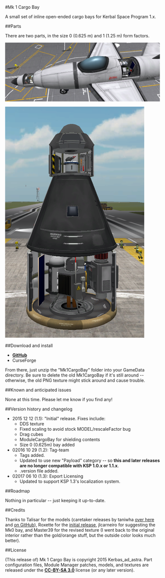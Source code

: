 #Mk 1 Cargo Bay

A small set of inline open-ended cargo bays for Kerbal Space Program 1.x.

##Parts

There are two parts, in the size 0 (0.625 m) and 1 (1.25 m) form factors.

![As used in planes](https://raw.githubusercontent.com/Kerbas-ad-astra/Mk1CargoBay/master/horizontal_stack.png)

![As used in rockets](https://raw.githubusercontent.com/Kerbas-ad-astra/Mk1CargoBay/master/vertical_stack.png)

##Download and install

- [**GitHub**](https://github.com/Kerbas-ad-astra/Mk1CargoBay/releases)
- CurseForge

From there, just unzip the "Mk1CargoBay" folder into your GameData directory.  Be sure to delete the old Mk1CargoBay if it's still around -- otherwise, the old PNG texture might stick around and cause trouble.

##Known and anticipated issues

None at this time.  Please let me know if you find any!

##Version history and changelog

- 2015 12 12 (1.1): "Initial" release.  Fixes include:
	- DDS texture
	- Fixed scaling to avoid stock MODEL/rescaleFactor bug
	- Drag cubes
	- ModuleCargoBay for shielding contents
	- Size 0 (0.625m) bay added
- 02016 10 29 (1.2): Tag-team
	- Tags added.
	- Updated to use new "Payload" category -- so **this and later releases are no longer compatible with KSP 1.0.x or 1.1.x**.
	- .version file added.
- 02017 06 10 (1.3): Export Licensing
	- Updated to support KSP 1.3's localization system.

##Roadmap

Nothing in particular -- just keeping it up-to-date.

##Credits

Thanks to Talisar for the models (caretaker releases by taniwha [over here](http://forum.kerbalspaceprogram.com/index.php?/topic/116849-104-talisar-parts-v100/) and [on GitHub](https://github.com/taniwha-qf/TalisarParts)), Roxette for the [initial release](http://forum.kerbalspaceprogram.com/index.php?/topic/104523-090-mk1-cargo-bay/), jlcarneiro for suggesting the Mk0 bay, and Master39 for the revised texture (I went back to the original interior rather than the gold/orange stuff, but the outside color looks much better).

##License

(This release of) Mk 1 Cargo Bay is copyright 2015 Kerbas_ad_astra.  Part configuration files, Module Manager patches, models, and textures are released under the [**CC-BY-SA 3.0**](http://creativecommons.org/licenses/by-sa/3.0/) license (or any later version).
